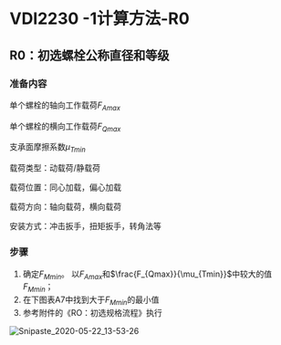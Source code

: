 <head>
    <script src="https://cdn.mathjax.org/mathjax/latest/MathJax.js?config=TeX-AMS-MML_HTMLorMML" type="text/javascript"></script>
    <script type="text/x-mathjax-config">
        MathJax.Hub.Config({
            tex2jax: {
            skipTags: ['script', 'noscript', 'style', 'textarea', 'pre'],
            inlineMath: [['$','$']]
            }
        });
    </script>
</head>

# VDI2230 -1计算方法-R0

## R0：初选螺栓公称直径和等级

### 准备内容

单个螺栓的轴向工作载荷$F_{Amax}$

单个螺栓的横向工作载荷$F_{Qmax}$

支承面摩擦系数$\mu_{Tmin}$

载荷类型：动载荷/静载荷

载荷位置：同心加载，偏心加载

载荷方向：轴向载荷，横向载荷

安装方式：冲击扳手，扭矩扳手，转角法等

### 步骤

1. 确定$F_{Mmin}$。 以$F_{Amax}$和$\frac{F_{Qmax}}{\mu_{Tmin}}$中较大的值$F_{Mmin}$；
2. 在下图表A7中找到大于$F_{Mmin}$的最小值
3. 参考附件的《RO：初选规格流程》执行

![Snipaste_2020-05-22_13-53-26](https://picboard-1302362475.cos.ap-shanghai.myqcloud.com/pic/Snipaste_2020-05-22_13-53-26.png)





